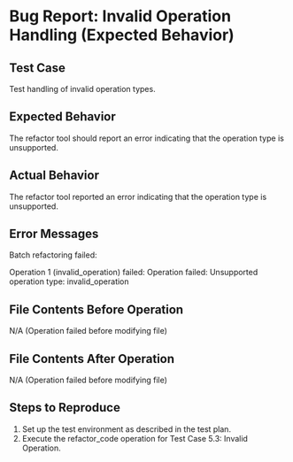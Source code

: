# Bug Report: Invalid Operation Handling (Expected Behavior)

## Test Case
Test handling of invalid operation types.

## Expected Behavior
The refactor tool should report an error indicating that the operation type is unsupported.

## Actual Behavior
The refactor tool reported an error indicating that the operation type is unsupported.

## Error Messages
Batch refactoring failed:

Operation 1 (invalid_operation) failed: Operation failed: Unsupported operation type: invalid_operation

## File Contents Before Operation
N/A (Operation failed before modifying file)

## File Contents After Operation
N/A (Operation failed before modifying file)

## Steps to Reproduce
1. Set up the test environment as described in the test plan.
2. Execute the refactor_code operation for Test Case 5.3: Invalid Operation.
